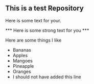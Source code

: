 ## This is a test Repository

Here is some text for your.

*** Here is some strong text for you ***

Here are some things I like
* Bananas
* Apples
* Mangoes
* Pineapple
* Oranges
* I should not have added this line
